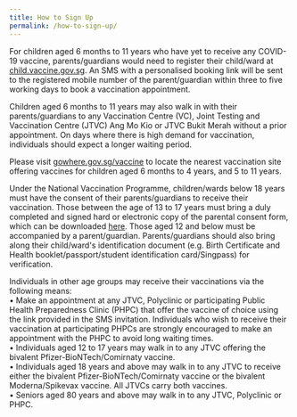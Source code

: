 ```yaml
---
title: How to Sign Up
permalink: /how-to-sign-up/
---
```

For children aged 6 months to 11 years who have yet to receive any COVID-19 vaccine, parents/guardians would need to register their child/ward at [child.vaccine.gov.sg](https://child.vaccine.gov.sg/). An SMS with a personalised booking link will be sent to the registered mobile number of the parent/guardian within three to five working days to book a vaccination appointment.

Children aged 6 months to 11 years may also walk in with their parents/guardians to any Vaccination Centre (VC), Joint Testing and Vaccination Centre (JTVC) Ang Mo Kio or JTVC Bukit Merah without a prior appointment. On days where there is high demand for vaccination, individuals should expect a longer waiting period.
 
Please visit [gowhere.gov.sg/vaccine](https://www.gowhere.gov.sg/vaccine) to locate the nearest vaccination site offering vaccines for children aged 6 months to 4 years, and 5 to 11 years.

Under the National Vaccination Programme, children/wards below 18 years must have the consent of their parents/guardians to receive their vaccination. Those between the age of 13 to 17 years must bring a duly completed and signed hard or electronic copy of the parental consent form, which can be downloaded
[here](go.gov.sg/parcf). Those aged 12 and below must be accompanied by a parent/guardian. Parents/guardians should also bring along their child/ward's identification document (e.g. Birth Certificate and Health booklet/passport/student identification card/Singpass) for verification.

Individuals in other age groups may receive their vaccinations via the following means:<br>
• Make an appointment at any JTVC, Polyclinic or participating Public Health Preparedness Clinic (PHPC) that offer the vaccine of choice using the link provided in the SMS invitation. Individuals who wish to receive their vaccination at participating PHPCs are strongly encouraged to make an appointment with the PHPC to avoid long waiting times.<br>
• Individuals aged 12 to 17 years may walk in to any JTVC offering the bivalent Pfizer-BioNTech/Comirnaty vaccine.<br>
• Individuals aged 18 years and above may walk in to any JTVC to receive either the bivalent Pfizer-BioNTech/Comirnaty vaccine or the bivalent Moderna/Spikevax vaccine. All JTVCs carry both vaccines.<br>
• Seniors aged 80 years and above may walk in to any JTVC, Polyclinic or PHPC.

